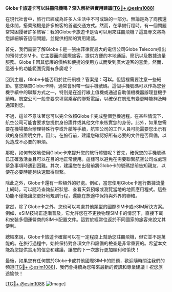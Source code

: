 **Globe卡旅遊卡可以註冊飛機嗎？深入解析與實用建議[[TG💪+ @esim1088](https://t.me/s/esim1088)]**

在現代社會中，旅行已經成為許多人生活中不可或缺的一部分。無論是為了商務還是休閒，搭乘飛機是許多旅客的首選交通方式。然而，在準備行程時，有一個問題常常困擾著許多旅客：我的Globe卡旅遊卡是否可以用來註冊飛機？這篇專文將為您詳細解答這個問題，並提供相關的實用建議。

首先，我們需要了解Globe卡是一張由菲律賓最大的電信公司Globe Telecom推出的預付式SIM卡。它主要面向國際旅客，提供方便的本地通話、簡訊以及數據流量服務。Globe卡因其低廉的價格和便捷的使用方式而受到廣大遊客的喜愛。然而，這張卡的功能範圍究竟有多廣呢？

回到主題，Globe卡能否用於註冊飛機？答案是：**可以**。但這裡需要注意一些細節。當您購買Globe卡時，通常會附帶一個手機號碼。這個手機號碼可以作為您登機手續中的聯繫方式之一，特別是在進行線上值機或通過自助值機機器辦理登機手續時。航空公司一般會要求填寫乘客的聯繫電話，以確保在航班有變更時能夠及時通知到您。

不過，這並不意味著您可以完全依賴Globe卡完成整個登機過程。在某些情況下，航空公司可能會要求您提供身份證件或其他文件來核實您的身份。此外，如果您需要在機場櫃台辦理特殊行李或升艙等手續，航空公司的工作人員可能需要您出示有效的身份證明文件。因此，在旅行前，建議您確認好所有必要的文件是否齊備，以免造成不必要的麻煩。

那麼，如何有效地使用Globe卡來提升您的旅行體驗呢？首先，確保您的手機號碼已正確激活並且可以在目的地正常使用。這樣可以避免在需要聯繫航空公司或處理緊急事項時遇到困難。其次，建議您在出發前將Globe卡的號碼提前告知親友，以便在必要時能夠快速取得聯繫。

除此之外，Globe卡還有一些額外的好處。例如，當您使用Globe卡進行數據流量上網時，可以隨時查詢航班狀態、查看天氣預報或瀏覽當地的地圖應用程式。這些功能不僅能讓您更好地規劃行程，還能在旅途中保持與外界的聯絡。

當然，除了Globe卡之外，您也可以考慮其他類型的國際SIM卡或eSIM解決方案。例如，eSIM技術正逐漸普及，它允許您在不更換物理SIM卡的情況下，直接下載和安裝多個運營商的SIM卡配置文件。這對於經常往返於不同國家的旅客來說尤其便利。

總結來說，Globe卡旅遊卡確實可以在一定程度上幫助您註冊飛機，但它並不是萬能的。在旅行過程中，始終保持對各項文件和設備的檢查是非常重要的。希望本文能為您提供實用的信息和建議，讓您的下一次旅行更加順利和愉快！

最後，如果您有任何關於Globe卡或其他國際SIM卡的問題，歡迎隨時關注我們的頻道[[TG💪+ @esim1088](https://t.me/s/esim1088)]，我們會持續為您帶來最新的資訊和專業建議！祝您旅途愉快！

[[TG💪+ @esim1088](https://t.me/s/esim1088) ![Image](https://i.postimg.cc/4NQfJmqS/Snipaste-2025-05-13-00-14-12.png)]